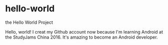 # hello-world
the Hello World Project

Hello, world!
I creat my Github account now because I'm learning Android at the StudyJams China 2016. 
It's amazing to become an Android developer. 
